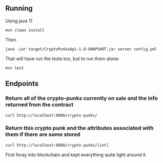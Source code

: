 ## Running
Using java 11
```
mvn clean install
```

Then
```
java -jar target/CryptoPunksApi-1.0-SNAPSHOT.jar server config.yml
```

That will have run the tests too, but to run them alone:
```
mvn test
```

## Endpoints
### Return all of the crypto-punks currently on sale and the info returned from the contract
```
curl http://localhost:8080/crypto-punks/
```

### Return this crypto punk and the attributes associated with them if there are some stored
```
curl http://localhost:8080/crypto-punks/[int]
```

First foray into blockchain and kept everything quite light around it.
